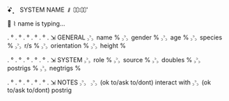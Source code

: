 ࣪࣪ꗃ۪۪۪   ͛  SYSTEM NAME 𐩗 ⩇⩇꞉⩇⩇'


🌻 ⌇ name is typing...

. ° . ° . ° . ° . ° . ⇲ GENERAL
꜆꜄꜆ name %
꜆꜄꜆ gender %
꜆꜄꜆ age %
꜆꜄꜆ species %
꜆꜄꜆ r/s %
꜆꜄꜆ orientation %
꜆꜄꜆ height %

. ° . ° . ° . ° . ° . ⇲ SYSTEM
꜆꜄꜆ role %
꜆꜄꜆ source %
꜆꜄꜆ doubles %
꜆꜄꜆ postrigs %
꜆꜄꜆ negtrigs %

. ° . ° . ° . ° . ° . ⇲ NOTES
꜆꜄꜆ 
꜆꜄꜆ (ok to/ask to/dont) interact with
꜆꜄꜆ (ok to/ask to/dont) postrig
